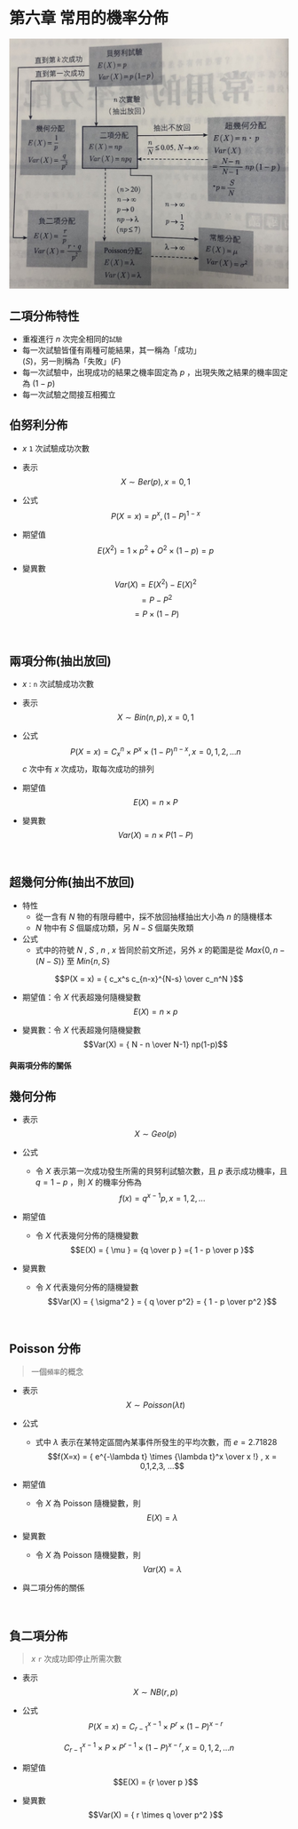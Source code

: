 # 第六章 常用的機率分佈

![](https://github.com/GraysonChiang/note/blob/master/src/statistics/images/ch6.jpg?raw=true)

## 二項分佈特性
* 重複進行 $n$ 次完全相同的`試驗`
* 每一次試驗皆僅有兩種可能結果，其一稱為「成功」$(S)$，另一則稱為「失敗」$(F)$
* 每一次試驗中，出現成功的結果之機率固定為 $p$ ，出現失敗之結果的機率固定為 $(1-p)$
* 每一次試驗之間接互相獨立

## 伯努利分佈
* $x$ `1` 次試驗成功次數
* 表示
$$X \sim Ber(p) , x = 0,1$$
* 公式
$$P(X=x) = p^x , (1-P)^{1-x}$$
* 期望值
$$E(X^2) = 1 \times p^2 + O^2 \times (1-p) = p$$

* 變異數
$$Var(X) = E(X^2) - E(X)^2$$
$$= P - P^2$$
$$= P \times (1-P)$$

<br>

## 兩項分佈(抽出放回)
* $x$ : `n` 次試驗成功次數
* 表示
$$X \sim Bin(n,p) , x = 0,1$$
* 公式
$$P(X=x) = C_x^n \times P^x \times (1-P)^{n-x} , x=0,1,2,...n$$
$c$ 次中有 $x$ 次成功，取每次成功的排列

* 期望值
$$E(X) = n \times P$$
* 變異數
$$Var(X) = n \times P(1-P)$$

<br>

## 超幾何分佈(抽出不放回)
* 特性
    * 從一含有 $N$ 物的有限母體中，採不放回抽樣抽出大小為 $n$ 的隨機樣本
    * $N$ 物中有 $S$ 個屬成功類，另 $N-S$ 個屬失敗類
* 公式
    * 式中的符號 $N$ , $S$ , $n$ , $x$ 皆同於前文所述，另外 $x$ 的範圍是從 $Max \lbrace 0,n-(N-S) \rbrace$ 至 $Min \lbrace n,S \rbrace$

$$P(X = x) =  { c_x^s c_{n-x}^{N-s}   \over  c_n^N }$$

* 期望值：令 $X$ 代表超幾何隨機變數
$$E(X) = n \times p$$

* 變異數：令 $X$ 代表超幾何隨機變數
$$Var(X) = { N - n \over N-1} np(1-p)$$

#### 與兩項分佈的關係

## 幾何分佈
* 表示
$$X \sim Geo(p)$$
* 公式
    * 令 $X$ 表示第一次成功發生所需的貝努利試驗次數，且 $p$ 表示成功機率，且 $q = 1-p$ ，則 $X$ 的機率分佈為
    $$f(x) = q^{x-1} p , x = 1,2,...$$
    
* 期望值
    * 令 $X$ 代表幾何分佈的隨機變數
$$E(X) =  { \mu } = {q \over p } ={ 1 - p \over p }$$

* 變異數
    * 令 $X$ 代表幾何分佈的隨機變數
$$Var(X) = { \sigma^2 } = { q \over p^2} = { 1 - p \over p^2 }$$

<br>

## Poisson 分佈
> 一個`頻率`的概念

* 表示
$$X \sim Poisson(\lambda t)$$


* 公式
    * 式中 $\lambda$ 表示在某特定區間內某事件所發生的平均次數，而 $e = 2.71828$
    $$f(X=x) = { e^{-\lambda t}  \times {\lambda t}^x \over x !}  , x = 0,1,2,3, ...$$
* 期望值
    * 令 $X$ 為 Poisson 隨機變數，則
$$E(X) = \lambda$$
* 變異數
    * 令 $X$ 為 Poisson 隨機變數，則
$$Var(X) =  \lambda$$
*  與二項分佈的關係

<br>


## 負二項分佈

> $x$ `r` 次成功即停止所需次數

* 表示
$$X \sim NB(r,p)$$

* 公式
$$P(X=x) = C_{r-1}^{x-1} \times P^r \times (1 - P)^{x-r}$$

$$ C_{r-1}^{x-1} \times P \times  P^{r-1} \times (1 - P)^{x-r} , x=0,1,2,...n$$

* 期望值
$$E(X) = {r \over p }$$

* 變異數
$$Var(X) =  { r \times q \over p^2 }$$